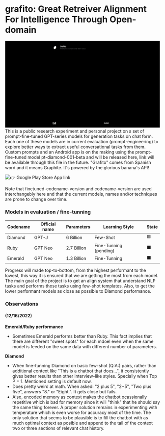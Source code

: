 # grafito: Great Retreiver Alignment For Intelligence Through Open-domain
![Alt Text](https://raw.githubusercontent.com/appvoid/grafito/1a5d76f45bb1ceb5ca012b6337072796df00c383/grafito.gif)
This is a public research experiment and personal project on a set of prompt-fine-tuned GPT-series models for generation tasks on chat form. Each one of these models are in current evaluation (prompt-engineering) to explore better ways to extract useful conversational tasks from them. Custom prompts and an Android app is on the making using the prompt-fine-tuned model pt-diamond-001-beta and will be released here, link will be available through this file in the future. "Grafito" comes from Spanish word and it means Graphite. It's powered by the glorious banana's API!

![👉 Google Play Store App link](https://play.google.com/store/apps/details?id=com.nohakcoffeeofficial.grafitoai)

Note that finetuned-codename-version and codename-version are used interchangebly here and that the current models, names and/or techniques are prone to change over time.

### Models in evaluation / fine-tunning
| Codename    |Official name| Parameters  |     Learning Style     | State |
| ----------- | ----------- | ----------- | ---------------------- | ----- |
| Diamond     | GPT-J       | 6 Billion   | Few-Shot               | 🟩 |
| Ruby        | GPT Neo     | 2.7 Billion | Fine-Tunning (pending) | ⬛ |
| Emerald     | GPT Neo     | 1.3 Billion | Fine-Tunning           | ⬛ |

Progress will made top-to-bottom, from the highest performant to the lowest, this way it is ensured that we are getting the most from each model. The main goal of the project is to get an align system that understand NLP tasks and performs those tasks using few-shot templates. Also, to get the lower performant models as close as possible to Diamond performance.

### Observations

#### (12/16/2022)
**Emerald/Ruby performance**

- Sometimes Emerald performs better than Ruby. This fact implies that there are different "sweet spots" for each mdoel even when the same model is feeded on the same data with different number of parameters.

**Diamond**
- When fine-tunning Diamond on basic few-shot (Q:A:) pairs, rather than additional context like "This is a chatbot that does...", it consistently gives better results than other interview-like styles. Specially when Top P = 1. Mentioned setting is default now.
- Does pretty weird at math. When asked: "2 plus 5", "2+5", "Two plus five", answers "8." or "Eight.". It gets close but fails.
- Also, encoded memory as context makes the chatbot ocassionally repetitive which is bad for memory since it will "think" that he should say the same thing forever. A proper solution remains in experimenting with temperature which is even worse for accuracy most of the time. The only solution that seems to be plausible is to fill the chatbot with as much optimal context as posible and append to the tail of the context two or three sections of relevant chat history.
